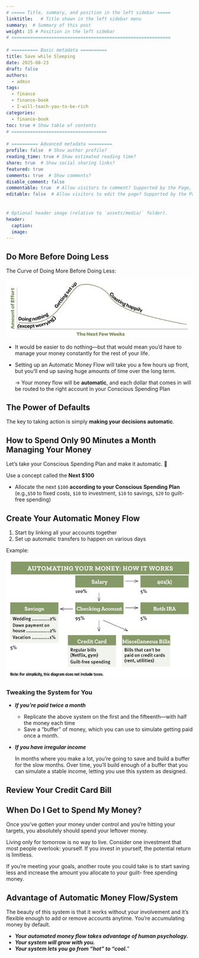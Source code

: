 ```yaml
---
# ===== Title, summary, and position in the left sidebar =====
linktitle:   # Title shown in the left sidebar menu
summary:  # Summary of this post
weight: 15 # Position in the left sidebar
# ============================================================

# ========== Basic metadata ==========
title: Save while Sleeping
date: 2025-08-23
draft: false
authors:
  - admin
tags:
  - finance
  - finance-book
  - I-will-teach-you-to-be-rich
categories:
  - finance-book
toc: true # Show table of contents
# ====================================

# ========== Advanced metadata =========
profile: false  # Show author profile?
reading_time: true # Show estimated reading time?
share: true  # Show social sharing links?
featured: true
comments: true  # Show comments?
disable_comment: false
commentable: true  # Allow visitors to comment? Supported by the Page, Post, and Book content types.
editable: false  # Allow visitors to edit the page? Supported by the Page, Post, and Book content types.


# Optional header image (relative to `assets/media/` folder).
header:
  caption: 
  image:  
---
```


## **Do More Before Doing Less**

The Curve of Doing More Before Doing Less:

![截屏2025-08-11_22.24.06](https://raw.githubusercontent.com/EckoTan0804/upic-repo/master/uPic/%E6%88%AA%E5%B1%8F2025-08-11_22.24.06.png)

- It would be easier to do nothing—but that would mean you’d have to manage your money constantly for the rest of your life.

- Setting up an Automatic Money Flow will take you a few hours up front, but you’ll end up saving huge amounts of time over the long term.

  → Your money flow will be **automatic**, and each dollar that comes in will be routed to the right account in your Conscious Spending Plan

## **The Power of Defaults**

The key to taking action is simply **making your decisions automatic**.

## **How to Spend Only 90 Minutes a Month Managing Your Money**

Let’s take your Conscious Spending Plan and make it automatic. 💪

Use a concept called the **Next \$100**

- Allocate the next `$100` **according to your Conscious Spending Plan** (e.g.,`$50` to fixed costs, `$10` to investment, `$10` to savings, `$20` to guilt-free spending)

## **Create Your Automatic Money Flow**

1. Start by linking all your accounts together
2. Set up automatic transfers to happen on various days

Example:

![截屏2025-08-15_15.30.07](https://raw.githubusercontent.com/EckoTan0804/upic-repo/master/uPic/%E6%88%AA%E5%B1%8F2025-08-15_15.30.07.png)

### **Tweaking the System for You**

- ***If you’re paid twice a month***

  - Replicate the above system on the first and the fifteenth—with half the money each time
  - Save a “buffer” of money, which you can use to simulate getting paid once a month.

- ***If you have irregular income***

  In months where you make a lot, you’re going to save and build a buffer for the slow months. Over time, you’ll build enough of a buffer that you can simulate a stable income, letting you use this system as designed.

## Review Your Credit Card Bill

## When Do I Get to Spend My Money?

Once you’ve gotten your money under control and you’re hitting your targets, you absolutely should spend your leftover money.

Living only for tomorrow is no way to live. Consider one investment that most people overlook: yourself. If you invest in yourself, the potential return is limitless.

If you’re meeting your goals, another route you could take is to start saving less and increase the amount you allocate to your guilt- free spending money.

## Advantage of Automatic Money Flow/System

The beauty of this system is that it works without your involvement and it’s flexible enough to add or remove accounts anytime. You’re accumulating money by default.

- ***Your automated money flow takes advantage of human psychology.***
- ***Your system will grow with you.***
- ***Your system lets you go from “hot” to “cool.***”